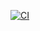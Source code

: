 [![CI](https://github.com/gadka12a/GitHubActionsDemo/actions/workflows/basic.yml/badge.svg)](https://github.com/gadka12a/GitHubActionsDemo/actions/workflows/basic.yml)
